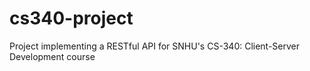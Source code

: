 # cs340-project
Project implementing a RESTful API for SNHU's CS-340: Client-Server Development course
